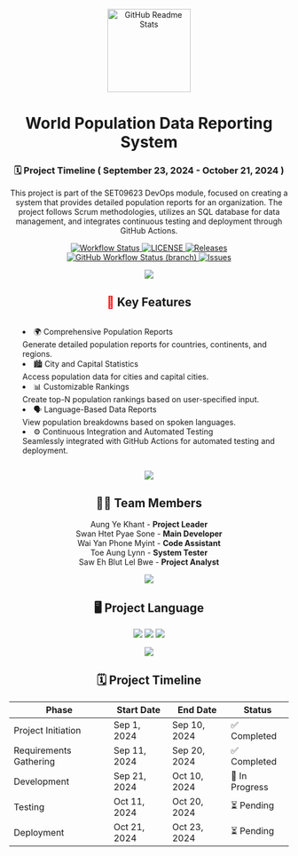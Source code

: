 <p align="center">
    <img width="150px" src="https://seeklogo.com/images/D/devops-logo-CDF1353483-seeklogo.com.png" alt="GitHub Readme Stats" />
</p>

<h1 align="center">World Population Data Reporting System</h1>

<h3 align="center">🗓️ Project Timeline ( September 23, 2024 - October 21, 2024 )</h3>

<p style="text-align: center;">
    This project is part of the SET09623 DevOps module, focused on creating a system that provides detailed population reports for an organization. The project follows Scrum methodologies, utilizes an SQL database for data management, and integrates continuous testing and deployment through GitHub Actions.
</p>


<p align="center">
    <a href="https://github.com/BurmeseNoob/Project_Team2/actions">
      <img alt="Workflow Status" src="https://github.com/BurmeseNoob/Project_Team2/actions/workflows/main.yml/badge.svg" />
    </a>
    <a href="https://github.com/BurmeseNoob/Project_Team2/blob/master/LICENSE">
      <img alt="LICENSE" src="https://img.shields.io/github/license/BurmeseNoob/Project_Team2.svg?style=flat-square" />
    </a>
    <a href="https://github.com/BurmeseNoob/Project_Team2/releases">
      <img alt="Releases" src="https://img.shields.io/github/release/BurmeseNoob/Project_Team2/all.svg?style=flat-square" />
    </a>
    <a href="https://github.com/BurmeseNoob/Project_Team2/actions/workflows/main.yml?branch=develop">
      <img alt="GitHub Workflow Status (branch)" src="https://img.shields.io/github/actions/workflow/status/BurmeseNoob/Project_Team2/main.yml?branch=develop" />
    </a>
    <a href="https://github.com/BurmeseNoob/Project_Team2/issues">
      <img alt="Issues" src="https://img.shields.io/github/issues/BurmeseNoob/Project_Team2?color=0088ff" />
    </a>
</p>
<p align="center">
<img src="https://user-images.githubusercontent.com/73097560/115834477-dbab4500-a447-11eb-908a-139a6edaec5c.gif">
</p>

<div style="text-align: center;">
  <h2><span style="color: red;">📂</span> Key Features</h2>
  <ul style="list-style-position: inside; display: inline-block; text-align: left;">
    <li><span>🌍</span> Comprehensive Population Reports<br>
      Generate detailed population reports for countries, continents, and regions.</li>
    <li><span>🏙️</span> City and Capital Statistics<br>
      Access population data for cities and capital cities.</li>
    <li><span>📊</span> Customizable Rankings<br>
      Create top-N population rankings based on user-specified input.</li>
    <li><span>🗣️</span> Language-Based Data Reports<br>
      View population breakdowns based on spoken languages.</li>
    <li><span>⚙️</span> Continuous Integration and Automated Testing<br>
      Seamlessly integrated with GitHub Actions for automated testing and deployment.</li>
  </ul>
</div>

<p align="center">
<img src="https://user-images.githubusercontent.com/73097560/115834477-dbab4500-a447-11eb-908a-139a6edaec5c.gif">
</p>

<div style="text-align: center;">
  <h2>👨‍💻 Team Members</h2>
  <ul style="list-style-type: none; padding: 0;">
    <li>Aung Ye Khant - <strong>Project Leader</strong></li>
    <li>Swan Htet Pyae Sone - <strong>Main Developer</strong></li>
    <li>Wai Yan Phone Myint - <strong>Code Assistant</strong></li>
    <li>Toe Aung Lynn - <strong>System Tester</strong></li>
    <li>Saw Eh Blut Lel Bwe - <strong>Project Analyst</strong></li>
  </ul>
</div>

<p align="center">
<img src="https://user-images.githubusercontent.com/73097560/115834477-dbab4500-a447-11eb-908a-139a6edaec5c.gif">
</p>

<h2 style="text-align: center;">🖥️ Project Language</h2>

<div style="text-align: center;">
  <img src="https://img.shields.io/badge/Java-%23ED8B00.svg?style=for-the-badge&logo=java&logoColor=white"/>
  <img src="https://img.shields.io/badge/SQL-%2300f.svg?style=for-the-badge&logo=mysql&logoColor=white"/>
  <img src="https://img.shields.io/badge/Docker_Files-%230db7ed.svg?style=for-the-badge&logo=docker&logoColor=white"/>
</div>

<div align="center" style="margin: auto;">

<p align="center">
<img src="https://user-images.githubusercontent.com/73097560/115834477-dbab4500-a447-11eb-908a-139a6edaec5c.gif">
</p>


<div align="center" >

## 🗓️ Project Timeline

| Phase              | Start Date  | End Date    | Status         |
| ------------------ | ----------- | ----------- | -------------- |
| Project Initiation | Sep 1, 2024 | Sep 10, 2024| ✅ Completed    |
| Requirements Gathering | Sep 11, 2024 | Sep 20, 2024 | ✅ Completed |
| Development        | Sep 21, 2024 | Oct 10, 2024| 🔄 In Progress |
| Testing            | Oct 11, 2024 | Oct 20, 2024| ⏳ Pending      |
| Deployment         | Oct 21, 2024 | Oct 23, 2024| ⏳ Pending      |

</div>


